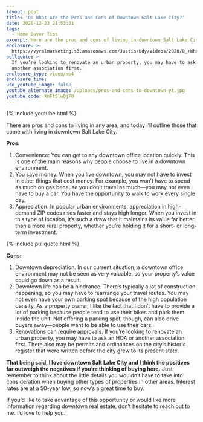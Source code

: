 ```yaml
---
layout: post
title: 'Q: What Are the Pros and Cons of Downtown Salt Lake City?'
date: 2020-12-23 21:53:31
tags:
  - Home Buyer Tips
excerpt: Here are the pros and cons of living in downtown Salt Lake City.
enclosure: >-
  https://vyralmarketing.s3.amazonaws.com/Justin+Udy/Videos/2020/Q_+What+Are+the+Pros+and+Cons+of+Downtown+Salt+Lake+City_.mp4
pullquote: >-
  If you’re looking to renovate an urban property, you may have to ask an HOA or
  another association first.
enclosure_type: video/mp4
enclosure_time:
use_youtube_image: false
youtube_alternate_image: /uploads/pros-and-cons-to-downtown-yt.jpg
youtube_code: XmFf5lwQjF0
---
```


{% include youtube.html %}

There are pros and cons to living in any area, and today I’ll outline those that come with living in downtown Salt Lake City.

**Pros:**

1. Convenience: You can get to any downtown office location quickly. This is one of the main reasons why people choose to live in a downtown environment.&nbsp;
2. You save money. When you live downtown, you may not have to invest in other things that cost money. For example, you won’t have to spend as much on gas because you don’t travel as much—you may not even have to buy a car. You have the opportunity to walk to work every single day.&nbsp;
3. Appreciation. In popular urban environments, appreciation in high-demand ZIP codes rises faster and stays high longer. When you invest in this type of location, it’s such a draw that it maintains its value far better than a more rural property, whether you’re holding it for a short- or long-term investment.&nbsp;

{% include pullquote.html %}

**Cons:**

1. Downtown depreciation. In our current situation, a downtown office environment may not be seen as very valuable, so your property’s value could go down as a result.
2. Downtown life can be a hindrance. There’s typically a lot of construction happening, so you may have to rearrange your travel routes. You may not even have your own parking spot because of the high population density. As a property owner, I like the fact that I don’t have to provide a lot of parking because people tend to use their bikes and park them inside the unit. Not offering a parking spot, though, can also drive buyers away—people want to be able to use their cars.&nbsp;
3. Renovations can require approvals. If you’re looking to renovate an urban property, you may have to ask an HOA or another association first. There also may be permits and ordinances on the city’s historic register that were written before the city grew to its present state.&nbsp;

**That being said, I love downtown Salt Lake City and I think the positives far outweigh the negatives if you’re thinking of buying here.** Just remember to think about the little details you wouldn’t have to take into consideration when buying other types of properties in other areas. Interest rates are at a 50-year low, so now’s a great time to buy.

If you’d like to take advantage of this opportunity or would like more information regarding downtown real estate, don’t hesitate to reach out to me. I’d love to help you.
